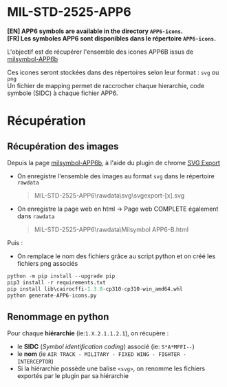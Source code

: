 
# MIL-STD-2525-APP6


**[EN] APP6 symbols are available in the directory `APP6-icons`.**  
**[FR] Les symboles APP6 sont disponibles dans le répertoire `APP6-icons`.**

L'objectif est de récupérer l'ensemble des icones APP6B issus de [milsymbol-APP6b](https://www.spatialillusions.com/milsymbol/docs/milsymbol-APP6b.html)

Ces icones seront stockées dans des répertoires selon leur format : `svg` ou `png`  
Un fichier de mapping permet de raccrocher chaque hierarchie, code symbole (SIDC) à chaque fichier APP6.


# Récupération

## Récupération des images

Depuis la page [milsymbol-APP6b](https://www.spatialillusions.com/milsymbol/docs/milsymbol-APP6b.html), à l'aide du plugin de chrome [SVG Export](https://chrome.google.com/webstore/detail/svg-export/naeaaedieihlkmdajjefioajbbdbdjgp?hl=fr)

- On enregistre l'ensemble des images au format `svg` dans le répertoire `rawdata`
  > MIL-STD-2525-APP6\rawdata\svg\svgexport-[x].svg

- On enregistre la page web en html -> Page web COMPLETE également dans `rawdata`
  > MIL-STD-2525-APP6\rawdata\Milsymbol APP6-B.html

Puis :
- On remplace le nom des fichiers grâce au script python et on créé les fichiers png associés

```python
python -m pip install --upgrade pip
pip3 install -r requirements.txt
pip install lib\cairocffi-1.3.0-cp310-cp310-win_amd64.whl
python generate-APP6-icons.py
```


## Renommage en python

Pour chaque **hiérarchie** (ie:`1.X.2.1.1.2.1`), on récupère :
- le **SIDC** (*Symbol identification coding*) associé (ie: `S*A*MFFI--`)
- le **nom** (ie `AIR TRACK - MILITARY - FIXED WING - FIGHTER - INTERCEPTOR`)
- Si la hiérarchie possède une balise `<svg>`, on renomme les fichiers exportés par le plugin par sa hiérarchie